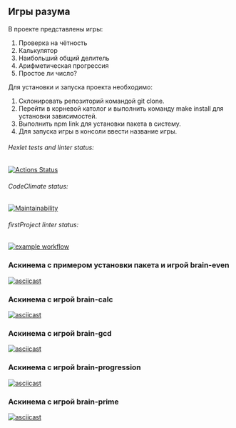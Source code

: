 ## Игры разума
В проекте представлены игры: 
1. Проверка на чётность
2. Калькулятор
3. Наибольший общий делитель
4. Арифметическая прогрессия
5. Простое ли число?

Для установки и запуска проекта необходимо:
1. Склонировать репозиторий командой git clone.
2. Перейти в корневой католог и выполнить команду make install для установки зависимостей.
3. Выполнить npm link для установки пакета в систему.
4. Для запуска игры в консоли ввести название игры.

###### Hexlet tests and linter status:
[![Actions Status](https://github.com/natakhrom/frontend-project-lvl1/workflows/hexlet-check/badge.svg)](https://github.com/natakhrom/frontend-project-lvl1/actions)
###### CodeClimate status:
[![Maintainability](https://api.codeclimate.com/v1/badges/c71ccd7febcdf7defd69/maintainability)](https://codeclimate.com/github/natakhrom/frontend-project-lvl1/maintainability)
###### firstProject linter status:
[![example workflow](https://github.com/natakhrom/frontend-project-lvl1/actions/workflows/firstProject.yml/badge.svg)](https://github.com/natakhrom/frontend-project-lvl1/actions)


### Аскинема с примером установки пакета и игрой brain-even
[![asciicast](https://asciinema.org/a/B4NxtQs1FH7mkC2mKhiVLPxc8.svg)](https://asciinema.org/a/B4NxtQs1FH7mkC2mKhiVLPxc8)

### Аскинема с игрой brain-calc
[![asciicast](https://asciinema.org/a/xljuDnsM4YIcbS1tHRvKPQROS.svg)](https://asciinema.org/a/xljuDnsM4YIcbS1tHRvKPQROS)

### Аскинема с игрой brain-gcd
[![asciicast](https://asciinema.org/a/csbyk7oizYHHR8eVIc0crUOY0.svg)](https://asciinema.org/a/csbyk7oizYHHR8eVIc0crUOY0)

### Аскинема с игрой brain-progression
[![asciicast](https://asciinema.org/a/LdtC1Ehizz8CSpOllMOcxKNl5.svg)](https://asciinema.org/a/LdtC1Ehizz8CSpOllMOcxKNl5)

### Аскинема с игрой brain-prime
[![asciicast](https://asciinema.org/a/b5RpN4vCx4HKdK0DzKfsIPgqU.svg)](https://asciinema.org/a/b5RpN4vCx4HKdK0DzKfsIPgqU)